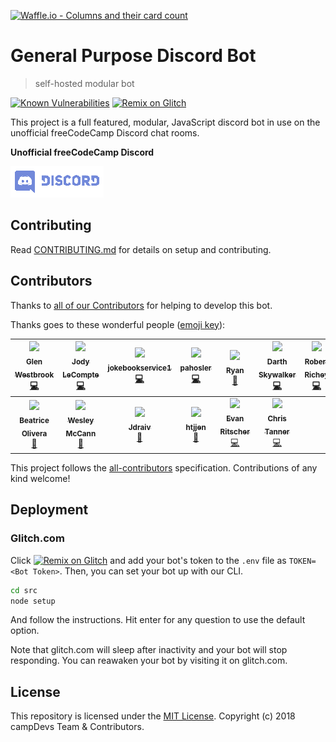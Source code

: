 [![Waffle.io - Columns and their card count](https://badge.waffle.io/campDevs/DiscordBot.png?columns=all)](https://waffle.io/campDevs/DiscordBot?utm_source=badge)
# General Purpose Discord Bot

> self-hosted modular bot

[![Known Vulnerabilities](https://snyk.io/test/github/campdevs/discordbot/badge.svg?targetFile=package.json)](https://snyk.io/test/github/campdevs/discordbot?targetFile=package.json) [![Remix on Glitch](https://cdn.glitch.com/2703baf2-b643-4da7-ab91-7ee2a2d00b5b%2Fremix-button.svg)](https://glitch.com/edit/#!/import/github/https://github.com/campDevs/DiscordBot/)

This project is a full featured, modular, JavaScript discord bot in use on the unofficial freeCodeCamp Discord chat rooms.  

**Unofficial freeCodeCamp Discord**
 
[![Discord Chat](discord.png)](https://discordapp.com/channels/286587968179929088/430712509180149780)

## Contributing

Read [CONTRIBUTING.md](CONTRIBUTING.md) for details on setup and contributing. 

## Contributors
Thanks to [all of our Contributors](https://github.com/campDevs/DiscordBot/contributors) for helping to develop this bot.

Thanks goes to these wonderful people ([emoji key](https://github.com/kentcdodds/all-contributors#emoji-key)):

<!-- ALL-CONTRIBUTORS-LIST:START - Do not remove or modify this section -->
<!-- prettier-ignore -->
| [<img src="https://avatars1.githubusercontent.com/u/1103591?v=4" width="100px;"/><br /><sub><b>Glen Westbrook</b></sub>](https://github.com/glynnw)<br />[💻](https://github.com/campDevs/DiscordBot/commits?author=glynnw "Code") | [<img src="https://avatars0.githubusercontent.com/u/38302762?v=4" width="100px;"/><br /><sub><b>Jody LeCompte</b></sub>](https://jodylecompte.com)<br />[💻](https://github.com/campDevs/DiscordBot/commits?author=jodylecompte "Code") | [<img src="https://avatars0.githubusercontent.com/u/18113170?v=4" width="100px;"/><br /><sub><b>jokebookservice1</b></sub>](https://github.com/joker314)<br />[💻](https://github.com/campDevs/DiscordBot/commits?author=joker314 "Code") | [<img src="https://avatars1.githubusercontent.com/u/11909710?v=4" width="100px;"/><br /><sub><b>pahosler</b></sub>](https://github.com/pahosler)<br />[💻](https://github.com/campDevs/DiscordBot/commits?author=pahosler "Code") | [<img src="https://avatars3.githubusercontent.com/u/12162628?v=4" width="100px;"/><br /><sub><b>Ryan</b></sub>](http://azbo400.github.io)<br />[📖](https://github.com/campDevs/DiscordBot/commits?author=Azbo400 "Documentation") | [<img src="https://avatars3.githubusercontent.com/u/5561498?v=4" width="100px;"/><br /><sub><b>Darth Skywalker</b></sub>](https://github.com/adityaparab)<br />[💻](https://github.com/campDevs/DiscordBot/commits?author=adityaparab "Code") | [<img src="https://avatars1.githubusercontent.com/u/37130288?v=4" width="100px;"/><br /><sub><b>Robert Richey</b></sub>](https://github.com/rricheydev)<br />[💻](https://github.com/campDevs/DiscordBot/commits?author=rricheydev "Code") |
| :---: | :---: | :---: | :---: | :---: | :---: | :---: |
| [<img src="https://avatars2.githubusercontent.com/u/31216493?v=4" width="100px;"/><br /><sub><b>Beatrice Olivera</b></sub>](https://github.com/beatriceo)<br />[📖](https://github.com/campDevs/DiscordBot/commits?author=beatriceo "Documentation") | [<img src="https://avatars2.githubusercontent.com/u/1158013?v=4" width="100px;"/><br /><sub><b>Wesley McCann</b></sub>](https://github.com/Septimus)<br />[📖](https://github.com/campDevs/DiscordBot/commits?author=Septimus "Documentation") | [<img src="https://avatars0.githubusercontent.com/u/17892416?v=4" width="100px;"/><br /><sub><b>Jdraiv</b></sub>](https://jdraiv.herokuapp.com/)<br />[📖](https://github.com/campDevs/DiscordBot/commits?author=jdraiv "Documentation") | [<img src="https://avatars3.githubusercontent.com/u/23342474?v=4" width="100px;"/><br /><sub><b>htjjen</b></sub>](https://github.com/htjjen)<br />[📖](https://github.com/campDevs/DiscordBot/commits?author=htjjen "Documentation") | [<img src="https://avatars3.githubusercontent.com/u/37910116?v=4" width="100px;"/><br /><sub><b>Evan Ritscher</b></sub>](https://github.com/eritscher)<br />[💻](https://github.com/campDevs/DiscordBot/commits?author=eritscher "Code") | [<img src="https://avatars0.githubusercontent.com/u/482309?v=4" width="100px;"/><br /><sub><b>Chris Tanner</b></sub>](http://itschr.is)<br />[💻](https://github.com/campDevs/DiscordBot/commits?author=kraftman "Code") |
<!-- ALL-CONTRIBUTORS-LIST:END -->

This project follows the [all-contributors](https://github.com/kentcdodds/all-contributors) specification. Contributions of any kind welcome!


## Deployment
### Glitch.com
Click [![Remix on Glitch](https://cdn.glitch.com/2703baf2-b643-4da7-ab91-7ee2a2d00b5b%2Fremix-button.svg)](https://glitch.com/edit/#!/import/github/https://github.com/campDevs/DiscordBot/) and add your bot's token to the `.env` file as `TOKEN=<Bot Token>`. Then, you can set your bot up with our CLI.

```bash
cd src
node setup
```
And follow the instructions. Hit enter for any question to use the default option.

Note that glitch.com will sleep after inactivity and your bot will stop responding. You can reawaken your bot by visiting it on glitch.com.

## License

This repository is licensed under the [MIT License](https://github.com/campDevs/DiscordBot/blob/master/LICENSE). Copyright (c) 2018 campDevs Team & Contributors.